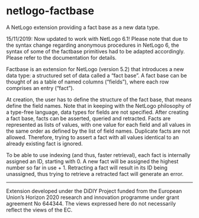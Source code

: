 # netlogo-factbase
A NetLogo extension providing a fact base as a new data type.

15/11/2019: Now updated to work with NetLogo 6.1! Please note that due to the syntax change regarding anonymous procedures in NetLogo 6, the syntax of some of the factbase primitives had to be adapted accordingly. Please refer to the documentation for details.

Factbase is an extension for NetLogo (version 5.2) that introduces a new data type: a structured set of data called a “fact base”. A fact base can be thought of as a table of named columns (“fields”), where each row comprises an entry (“fact”). 

At creation, the user has to define the structure of the fact base, that means define the field names. Note that in keeping with the NetLogo philosophy of a type-free language, data types for fields are not specified. After creating a fact base, facts can be asserted, queried and retracted. Facts are represented as lists of values, with one value for each field and all values in the same order as defined by the list of field names. Duplicate facts are not allowed. Therefore, trying to assert a fact with all values identical to an already existing fact is ignored.

To be able to use indexing (and thus, faster retrieval), each fact is internally assigned an ID, starting with 0. A new fact will be assigned the highest number so far in use + 1. Retracting a fact will result in its ID being unassigned, thus trying to retrieve a retracted fact will generate an error.

--------
Extension developed under the DiDIY Project funded from the European Union’s Horizon  2020 research and innovation programme under grant agreement No 644344. The views expressed here do not necessarily reflect the views of the EC.
